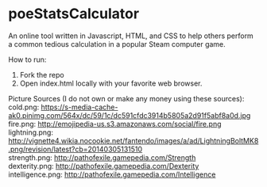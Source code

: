 # poeStatsCalculator
An online tool written in Javascript, HTML, and CSS to help others perform a common tedious calculation in a popular Steam computer game.

How to run:  
1) Fork the repo
2) Open index.html locally with your favorite web browser.

Picture Sources (I do not own or make any money using these sources):  
cold.png: https://s-media-cache-ak0.pinimg.com/564x/dc/59/1c/dc591cfdc3914b5805a2d91f5abf8a0d.jpg
fire.png: http://emojipedia-us.s3.amazonaws.com/social/fire.png  
lightning.png: http://vignette4.wikia.nocookie.net/fantendo/images/a/ad/LightningBoltMK8.png/revision/latest?cb=20140305131510  
strength.png: http://pathofexile.gamepedia.com/Strength  
dexterity.png: http://pathofexile.gamepedia.com/Dexterity  
intelligence.png: http://pathofexile.gamepedia.com/Intelligence
